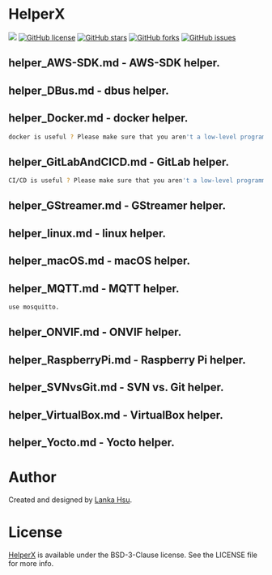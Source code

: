 # HelperX
[![](https://img.shields.io/badge/Powered%20by-lankahsu%20-brightgreen.svg)](https://github.com/lankahsu520/HelperX)
[![GitHub license][license-image]][license-url]
[![GitHub stars][stars-image]][stars-url]
[![GitHub forks][forks-image]][forks-url]
[![GitHub issues][issues-image]][issues-image]


[license-image]: https://img.shields.io/github/license/lankahsu520/HelperX.svg
[license-url]: https://github.com/lankahsu520/HelperX/blob/master/LICENSE
[stars-image]: https://img.shields.io/github/stars/lankahsu520/HelperX.svg
[stars-url]: https://github.com/lankahsu520/HelperX/stargazers
[forks-image]: https://img.shields.io/github/forks/lankahsu520/HelperX.svg
[forks-url]: https://github.com/lankahsu520/HelperX/network
[issues-image]: https://img.shields.io/github/issues/lankahsu520/HelperX.svg
[issues-url]: https://github.com/lankahsu520/HelperX/issues

## helper_AWS-SDK.md - AWS-SDK helper.

## helper_DBus.md - dbus helper.
## helper_Docker.md - docker helper.
```bash
docker is useful ? Please make sure that you aren't a low-level programmer or embedded engineer.
```
## helper_GitLabAndCICD.md - GitLab helper.
```bash
CI/CD is useful ? Please make sure that you aren't a low-level programmer, system integration developer or embedded engineer.
```

## helper_GStreamer.md - GStreamer helper.

## helper_linux.md - linux helper.

## helper_macOS.md - macOS helper.

## helper_MQTT.md - MQTT helper.

```bash
use mosquitto.
```

## helper_ONVIF.md - ONVIF helper.

## helper_RaspberryPi.md - Raspberry Pi helper.
## helper_SVNvsGit.md - SVN vs. Git helper.
## helper_VirtualBox.md - VirtualBox helper.
## helper_Yocto.md - Yocto helper.

# Author

Created and designed by [Lanka Hsu](lankahsu@gmail.com).

# License

[HelperX](https://github.com/lankahsu520/HelperX) is available under the BSD-3-Clause license. See the LICENSE file for more info.

